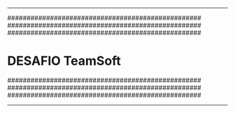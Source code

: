 __________________________________________________

##################################################
##################################################
##################################################

# DESAFIO TeamSoft

##################################################
##################################################
##################################################

__________________________________________________